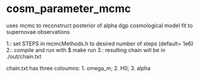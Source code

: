 # cosm_parameter_mcmc

uses mcmc to reconstruct posterior of alpha dgp cosmological model fit to supernovae observations

1.: set STEPS in mcmcMethods.h to desired number of steps (default= 1e6)
2.: compile and run with $ make run
3.: resulting chain will be in ./out/chain.txt

chain.txt has three coloumns: 1. omega_m; 2. H0; 3. alpha

